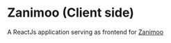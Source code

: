 # Zanimoo (Client side)

A ReactJs application serving as frontend for [Zanimoo](https://github.com/hamzanaciri99/zanimoo "Zanimoo API")
